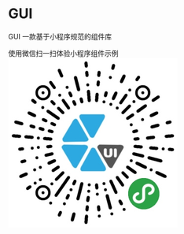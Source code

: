 # GUI
GUI 一款基于小程序规范的组件库

使用微信扫一扫体验小程序组件示例
![Image text](https://github.com/Gensp/GUI/blob/c30e536ae8be5fcedab835020076122a06a888b1/qrcode.jpg)
